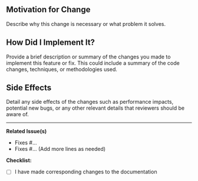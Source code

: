 ## Motivation for Change
Describe why this change is necessary or what problem it solves.

## How Did I Implement It?
Provide a brief description or summary of the changes you made to implement this feature or fix. This could include a summary of the code changes, techniques, or methodologies used.

## Side Effects
Detail any side effects of the changes such as performance impacts, potential new bugs, or any other relevant details that reviewers should be aware of.

---

**Related Issue(s)**
- Fixes #...
- Fixes #...
(Add more lines as needed)

**Checklist:**
- [ ] I have made corresponding changes to the documentation
